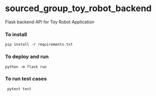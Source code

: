 # sourced_group_toy_robot_backend
Flask backend API for Toy Robot Application

### To install
```pip install -r requirements.txt```

### To deploy and run
```python -m flask run```

### To run test cases
``` pytest test```
